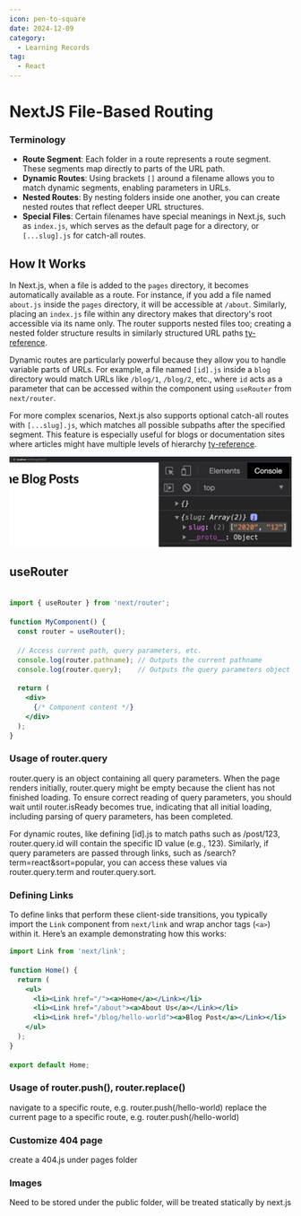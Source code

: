 ```yaml
---
icon: pen-to-square
date: 2024-12-09
category:
  - Learning Records
tag:
  - React
---
```


# NextJS File-Based Routing

### Terminology

- **Route Segment**: Each folder in a route represents a route segment. These segments map directly to parts of the URL path.
- **Dynamic Routes**: Using brackets `[]` around a filename allows you to match dynamic segments, enabling parameters in URLs.
- **Nested Routes**: By nesting folders inside one another, you can create nested routes that reflect deeper URL structures.
- **Special Files**: Certain filenames have special meanings in Next.js, such as `index.js`, which serves as the default page for a directory, or `[...slug].js` for catch-all routes.

## How It Works

In Next.js, when a file is added to the `pages` directory, it becomes automatically available as a route. For instance, if you add a file named `about.js` inside the `pages` directory, it will be accessible at `/about`. Similarly, placing an `index.js` file within any directory makes that directory's root accessible via its name only. The router supports nested files too; creating a nested folder structure results in similarly structured URL paths [ty-reference](7).

Dynamic routes are particularly powerful because they allow you to handle variable parts of URLs. For example, a file named `[id].js` inside a `blog` directory would match URLs like `/blog/1`, `/blog/2`, etc., where `id` acts as a parameter that can be accessed within the component using `useRouter` from `next/router`.

For more complex scenarios, Next.js also supports optional catch-all routes with `[...slug].js`, which matches all possible subpaths after the specified segment. This feature is especially useful for blogs or documentation sites where articles might have multiple levels of hierarchy [ty-reference](7).

![nextjs-file-based-routing.png](../../.vuepress/public/assets/images/nextjs-file-based-routing.png)

## useRouter

```jsx

import { useRouter } from 'next/router';

function MyComponent() {
  const router = useRouter();
  
  // Access current path, query parameters, etc.
  console.log(router.pathname); // Outputs the current pathname
  console.log(router.query);    // Outputs the query parameters object

  return (
    <div>
      {/* Component content */}
    </div>
  );
}
```

### Usage of router.query

router.query is an object containing all query parameters. When the page renders initially, router.query might be empty because the client has not finished loading. To ensure correct reading of query parameters, you should wait until router.isReady becomes true, indicating that all initial loading, including parsing of query parameters, has been completed.

For dynamic routes, like defining [id].js to match paths such as /post/123, router.query.id will contain the specific ID value (e.g., 123). Similarly, if query parameters are passed through links, such as /search?term=react&sort=popular, you can access these values via router.query.term and router.query.sort.

### Defining Links

To define links that perform these client-side transitions, you typically import the `Link` component from `next/link` and wrap anchor tags (`<a>`) within it. Here’s an example demonstrating how this works:

```jsx
import Link from 'next/link';

function Home() {
  return (
    <ul>
      <li><Link href="/"><a>Home</a></Link></li>
      <li><Link href="/about"><a>About Us</a></Link></li>
      <li><Link href="/blog/hello-world"><a>Blog Post</a></Link></li>
    </ul>
  );
}

export default Home;
```

### Usage of router.push(), router.replace()
navigate to a specific route, e.g. router.push(/hello-world)
replace the current page to a specific route, e.g. router.push(/hello-world)

### Customize 404 page
create a 404.js under pages folder

### Images
Need to be stored under the public folder, will be treated statically by next.js
